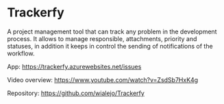 # Trackerfy
A project management tool that can track any problem in the development process. It allows to manage responsible, attachments, priority and statuses, in addition it keeps in control the sending of notifications of the workflow.

App: https://trackerfy.azurewebsites.net/issues

Video overview: https://www.youtube.com/watch?v=ZsdSb7HxK4g

Repository: https://github.com/wialejo/Trackerfy
